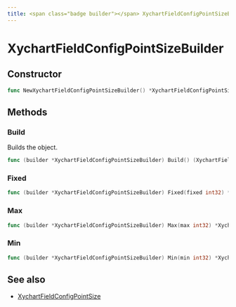 ```yaml
---
title: <span class="badge builder"></span> XychartFieldConfigPointSizeBuilder
---
```

# <span class="badge builder"></span> XychartFieldConfigPointSizeBuilder

## Constructor

```go
func NewXychartFieldConfigPointSizeBuilder() *XychartFieldConfigPointSizeBuilder
```
## Methods

### <span class="badge object-method"></span> Build

Builds the object.

```go
func (builder *XychartFieldConfigPointSizeBuilder) Build() (XychartFieldConfigPointSize, error)
```

### <span class="badge object-method"></span> Fixed

```go
func (builder *XychartFieldConfigPointSizeBuilder) Fixed(fixed int32) *XychartFieldConfigPointSizeBuilder
```

### <span class="badge object-method"></span> Max

```go
func (builder *XychartFieldConfigPointSizeBuilder) Max(max int32) *XychartFieldConfigPointSizeBuilder
```

### <span class="badge object-method"></span> Min

```go
func (builder *XychartFieldConfigPointSizeBuilder) Min(min int32) *XychartFieldConfigPointSizeBuilder
```

## See also

 * <span class="badge object-type-struct"></span> [XychartFieldConfigPointSize](./object-XychartFieldConfigPointSize.md)
